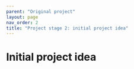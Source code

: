 ```yaml
---
parent: "Original project"
layout: page
nav_order: 2
title: "Project stage 2: initial project idea"
---
```



# Initial project idea